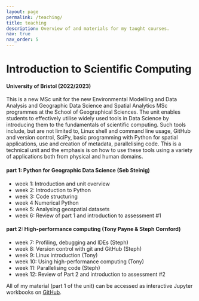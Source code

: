 ```yaml
---
layout: page
permalink: /teaching/
title: teaching
description: Overview of and materials for my taught courses.
nav: true
nav_order: 5
---
```


# Introduction to Scientific Computing
#### University of Bristol (2022/2023)

This is a new MSc unit for the new Environmental Modelling and Data Analysis and Geographic Data Science and Spatial Analytics MSc programmes at the School of Geographical Sciences. The unit enables students to effectively utilise widely used tools in Data Science by introducing them to the fundamentals of scientific computing. Such tools include, but are not limited to, Linux shell and command line usage, GitHub and version control, SciPy, basic programming with Python for spatial applications, use and creation of metadata, parallelising code. This is a technical unit and the emphasis is on how to use these tools using a variety of applications both from physical and human domains.
#### part 1: Python for Geographic Data Science (Seb Steinig)
- week 1: Introduction and unit overview
- week 2: Introduction to Python
- week 3: Code structuring
- week 4 Numerical Python 
- week 5: Analysing geospatial datasets 
- week 6: Review of part 1 and introduction to assessment #1

#### part 2: High-performance computing (Tony Payne & Steph Cornford)
- week 7: Profiling, debugging and IDEs (Steph)
- week 8: Version control with git and GitHub (Steph)
- week 9: Linux introduction (Tony)
- week 10: Using high-performance computing (Tony)
- week 11: Parallelising code (Steph)
- week 12: Review of Part 2 and introduction to assessment #2

All of my material (part 1 of the unit) can be accessed as interactive Jupyter workbooks on [GitHub](https://github.com/sebsteinig/introduction-to-scientific-computing/).
